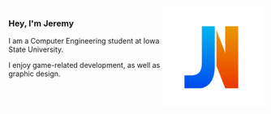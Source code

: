 <img src="Logo.png" alt="Logo" title="Logo" align="right" width="200" height="200" />

### Hey, I'm Jeremy
I am a Computer Engineering student at Iowa State University. 

I enjoy game-related development, as well as graphic design.
